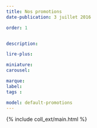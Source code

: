 ```yaml
---
title: Nos promotions 
date-publication: 3 juillet 2016

order: 1


description: 

lire-plus:

miniature: 
carousel: 

marque: 
label:
tags : 

model: default-promotions
---
```


<!-- ******************************** -->
<!-- **** intro rayon **** -->

<!-- 
xxxxxxxxxxxxxxxxxxxxxxxxxxxxxxxxxxxxxxxxxxxxxxxxxxxxxxxxxxxxxxxxxxxxxxxxxxxxxxxxxxxxxxxxxxxxxxxxxxxxxxxxxxxxxxxxxxxxxxxxxxxxxxxxxxxxxxxxxxxxxxxxxxxxxxxxxxxxxxxxxxxxxxxxxxxxxxxxxxxxxxxxxxxxxxxxxxxxxxxxxxxxxxxxxxxxxxxxxxxxxxxxxxxxxxxxxxxxxxxxxxxxxxxxxxxxxxxxxxxxxxxxxxxxxxxxxxxxxxxxxx
 -->
<!-- **** fin intro rayon ********* -->
<!-- ****************************** -->
<!--fin-excerpt-->

{% include coll_ext/main.html %}

